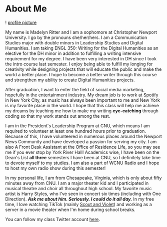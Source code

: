 # About Me

! [profile picture](https://madelynritter.github.io/madelyns-blog/images/profile.jpg)

My name is Madelyn Ritter and I am a sophomore at Christopher Newport University. I go by the pronouns she/her/hers. I am a Communication Studies major with double minors in Leadership Studies and Digital Humanities. I am taking ENGL 350: Writing for the Digital Humanities as an elective for the DH minor in addition to fulfilling a writing intensive requirement for my degree. I have been very interested in DH since I took the intro course last semester. I enjoy being able to fulfill my longing for creativity while designing projects that will educate the public and make the world a better place. I hope to become a better writer through this course and strengthen my ability to create Digital Humanities projects.


After graduation, I want to enter the field of social media marketing, hopefully in the entertainment industry. My dream job is to work at [Spotify]( https://open.spotify.com/user/madelynn_66?si=22cb1ea8a89b4528) in New York City, as music has always been important to me and New York is my favorite place in the world. I hope that this class will help me achieve my dreams by teaching me how to make my writing **eye-catching** through coding so that my work stands out among the rest.

I am in the President's Leadership Program at CNU, which means I am required to volunteer at least one hundred hours prior to graduation. Because of this, I have volunteered in numerous places around the Newport News Community and have developed a passion for serving my city. I am also A Front Desk Assistant at the Office of Residence Life, so you may see me if you ever stop by York River Hall! Academics wise, I have been on the Dean's List **all three** semesters I have been at CNU, so I definitely take time to devote myself to my studies. I am also a part of WCNU Radio and I hope to host my own radio show during this semester!

In my personal life, I am from Chesapeake, Virginia, which is only about fifty minutes away from CNU. I am a major theater kid and I participated in musical theatre and choir all throughout high school. My favorite music artist is Harry Styles, who I've seen in concert six times (including with One Direction). **_Ask me about him. Seriously. I could do it all day._** In my free time, I love watching TikTok (mainly [Scout and Violet](https://www.tiktok.com/@maiaknight?lang=en)) and working as a server in a movie theater when I'm home during school breaks.

You can follow my class Twitter account [here](https://twitter.com/madelyn_DH).
